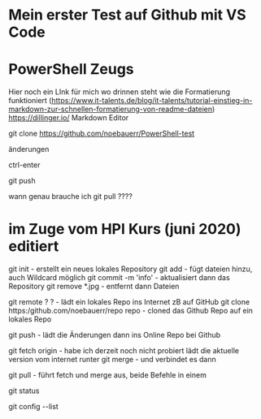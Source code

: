 # Mein erster Test auf Github mit VS Code
# PowerShell Zeugs

Hier noch ein LInk für mich wo drinnen steht wie die Formatierung funktioniert
(https://www.it-talents.de/blog/it-talents/tutorial-einstieg-in-markdown-zur-schnellen-formatierung-von-readme-dateien)
https://dillinger.io/ Markdown Editor

git clone
https://github.com/noebauerr/PowerShell-test

änderungen

ctrl-enter

git push

wann genau brauche ich git pull ????

# im Zuge vom HPI Kurs (juni 2020) editiert

git init             - erstellt ein neues lokales Repository
git add              - fügt dateien hinzu, auch Wildcard möglich
git commit -m 'info' - aktualisiert dann das Repository
git remove *.jpg     - entfernt dann Dateien

git remote ? ?       - lädt ein lokales Repo ins Internet zB auf GitHub
git clone https:/github.com/noebauerr/repo repo - cloned das Github Repo auf ein lokales Repo

git push    - lädt die Änderungen dann ins Online Repo bei Github

git fetch origin   - habe ich derzeit noch nicht probiert lädt die aktuelle version vom internet runter
git merge          - und verbindet es dann

git pull    - führt fetch und merge aus, beide Befehle in einem

git status

git config --list
